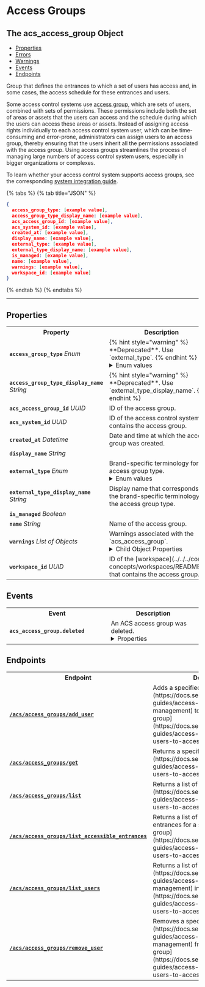 # Access Groups

## The acs_access_group Object

- [Properties](./#properties)
- [Errors](./#errors)
- [Warnings](./#warnings)
- [Events](./#events)
- [Endpoints](./#endpoints)


Group that defines the entrances to which a set of users has access and, in some cases, the access schedule for these entrances and users.

Some access control systems use [access group](https://docs.seam.co/latest/capability-guides/access-systems/assigning-users-to-access-groups), which are sets of users, combined with sets of permissions. These permissions include both the set of areas or assets that the users can access and the schedule during which the users can access these areas or assets. Instead of assigning access rights individually to each access control system user, which can be time-consuming and error-prone, administrators can assign users to an access group, thereby ensuring that the users inherit all the permissions associated with the access group. Using access groups streamlines the process of managing large numbers of access control system users, especially in bigger organizations or complexes.

To learn whether your access control system supports access groups, see the corresponding [system integration guide](../../../device-and-system-integration-guides/overview.md#access-control-systems).

{% tabs %}
{% tab title="JSON" %}
```json
{
  access_group_type: [example value],
  access_group_type_display_name: [example value],
  acs_access_group_id: [example value],
  acs_system_id: [example value],
  created_at: [example value],
  display_name: [example value],
  external_type: [example value],
  external_type_display_name: [example value],
  is_managed: [example value],
  name: [example value],
  warnings: [example value],
  workspace_id: [example value]
}
```
{% endtab %}
{% endtabs %}

---

## Properties

<table>
<tr><th width="250">Property</th><th>Description</th></tr>
<tr><td><strong><code>access_group_type</code></strong> <i>Enum</i></td>
<td>
{% hint style="warning" %}
**Deprecated**. Use `external_type`.
{% endhint %}

<details>

<summary>Enum values</summary>

- `pti_unit`
- `pti_access_level`
- `salto_ks_access_group`
- `brivo_group`
- `salto_space_group`
- `dormakaba_community_access_group`
</details>


</td></tr>

<tr><td><strong><code>access_group_type_display_name</code></strong> <i>String</i></td>
<td>
{% hint style="warning" %}
**Deprecated**. Use `external_type_display_name`.
{% endhint %}


</td></tr>

<tr><td><strong><code>acs_access_group_id</code></strong> <i>UUID</i></td>
<td>
ID of the access group.


</td></tr>

<tr><td><strong><code>acs_system_id</code></strong> <i>UUID</i></td>
<td>
ID of the access control system that contains the access group.


</td></tr>

<tr><td><strong><code>created_at</code></strong> <i>Datetime</i></td>
<td>
Date and time at which the access group was created.


</td></tr>

<tr><td><strong><code>display_name</code></strong> <i>String</i></td>
<td>

</td></tr>

<tr><td><strong><code>external_type</code></strong> <i>Enum</i></td>
<td>
Brand-specific terminology for the access group type.

<details>

<summary>Enum values</summary>

- `pti_unit`
- `pti_access_level`
- `salto_ks_access_group`
- `brivo_group`
- `salto_space_group`
- `dormakaba_community_access_group`
</details>


</td></tr>

<tr><td><strong><code>external_type_display_name</code></strong> <i>String</i></td>
<td>
Display name that corresponds to the brand-specific terminology for the access group type.


</td></tr>

<tr><td><strong><code>is_managed</code></strong> <i>Boolean</i></td>
<td>

</td></tr>

<tr><td><strong><code>name</code></strong> <i>String</i></td>
<td>
Name of the access group.


</td></tr>

<tr><td><strong><code>warnings</code></strong> <i>List</i> <i>of Objects</i></td>
<td>
Warnings associated with the `acs_access_group`.

<details>

<summary>Child Object Properties</summary>

- <strong><code>created_at</code></strong> <i>Datetime</i>

  Date and time at which Seam created the warning.



- <strong><code>message</code></strong> <i>String</i>

  Detailed description of the warning. Provides insights into the issue and potentially how to rectify it.



- <strong><code>warning_code</code></strong> <i>String</i>

  Unique identifier of the type of warning. Enables quick recognition and categorization of the issue.


</details>


</td></tr>

<tr><td><strong><code>workspace_id</code></strong> <i>UUID</i></td>
<td>
ID of the [workspace](../../../core-concepts/workspaces/README.md) that contains the access group.


</td></tr>

</table>

## Events

<table>
<tr><th width="250">Event</th><th>Description</th></tr>
<tr><td><strong><code>acs_access_group.deleted</code></strong></td>
<td>
An ACS access group was deleted.

<details>

<summary>Properties</summary>

- <strong><code>acs_access_group_id</code></strong> <i>UUID</i>



- <strong><code>acs_system_id</code></strong> <i>UUID</i>

  ID of the [ACS system](https://docs.seam.co/latest/capability-guides/access-systems).



- <strong><code>connected_account_id</code></strong> <i>UUID</i>

  ID of the [connected account](../../../core-concepts/connected-accounts/README.md).



- <strong><code>created_at</code></strong> <i>Datetime</i>

  Date and time at which the event was created.



- <strong><code>event_id</code></strong> <i>UUID</i>

  ID of the event.



- <strong><code>event_type</code></strong> <i>String</i>



- <strong><code>occurred_at</code></strong> <i>Datetime</i>

  Date and time at which the event occurred.



- <strong><code>workspace_id</code></strong> <i>UUID</i>

  ID of the [workspace](../../../core-concepts/workspaces/README.md).


</details>

</td></tr>
</table>

## Endpoints

<table>
<tr><th width="250">Endpoint</th><th>Description</th></tr>

<tr><td><a href="./add_user.md"><strong><code>/acs/access_groups/add_user</code></strong></a></td>

<td>Adds a specified [ACS user](https://docs.seam.co/latest/capability-guides/access-systems/user-management) to a specified [access group](https://docs.seam.co/latest/capability-guides/access-systems/assigning-users-to-access-groups).</td></tr>


<tr><td><a href="./get.md"><strong><code>/acs/access_groups/get</code></strong></a></td>

<td>Returns a specified [access group](https://docs.seam.co/latest/capability-guides/access-systems/assigning-users-to-access-groups).</td></tr>


<tr><td><a href="./list.md"><strong><code>/acs/access_groups/list</code></strong></a></td>

<td>Returns a list of all [access groups](https://docs.seam.co/latest/capability-guides/access-systems/assigning-users-to-access-groups).</td></tr>


<tr><td><a href="./list_accessible_entrances.md"><strong><code>/acs/access_groups/list_accessible_entrances</code></strong></a></td>

<td>Returns a list of all accessible entrances for a specified [access group](https://docs.seam.co/latest/capability-guides/access-systems/assigning-users-to-access-groups).</td></tr>


<tr><td><a href="./list_users.md"><strong><code>/acs/access_groups/list_users</code></strong></a></td>

<td>Returns a list of all [ACS users](https://docs.seam.co/latest/capability-guides/access-systems/user-management) in an [access group](https://docs.seam.co/latest/capability-guides/access-systems/assigning-users-to-access-groups).</td></tr>


<tr><td><a href="./remove_user.md"><strong><code>/acs/access_groups/remove_user</code></strong></a></td>

<td>Removes a specified [ACS user](https://docs.seam.co/latest/capability-guides/access-systems/user-management) from a specified [access group](https://docs.seam.co/latest/capability-guides/access-systems/assigning-users-to-access-groups).</td></tr>

</table>
